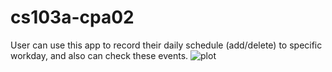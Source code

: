 # cs103a-cpa02
User can use this app to record their daily schedule (add/delete) to specific workday, and also can check these events.
![plot](C:\Users\82107\OneDrive\桌面)
